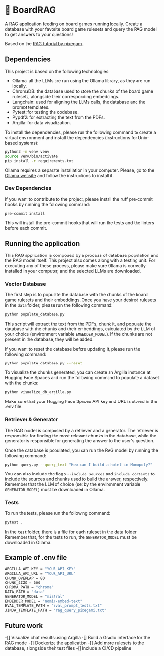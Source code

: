 # 🎲 BoardRAG

A RAG application feeding on board games running locally. Create a database with your favorite board game rulesets and query the RAG model to get answers to your questions!

Based on the [RAG tutorial by pixegami](https://github.com/pixegami/rag-tutorial-v2). 

## Dependencies

This project is based on the following technologies:

-   Ollama: all the LLMs are run using the Ollama library, as they are run locally.
-   ChromaDB: the database used to store the chunks of the board game rulesets, alongside their corresponding embeddings.
-   Langchain: used for aligning the LLMs calls, the database and the prompt templates.
-   Pytest: for testing the codebase.
-   Pypdf2: for extracting the text from the PDFs.
-   Argilla: for data visualization.

To install the dependencies, please run the following command to create a virtual environment and install the dependencies (instructions for Unix-based systems):

```bash
python3 -m venv venv
source venv/bin/activate
pip install -r requirements.txt
```

Ollama requires a separate installation in your computer. Please, go to the [Ollama website](https://ollama.com/) and follow the instructions to install it.

### Dev Dependencies

If you want to contribute to the project, please install the ruff pre-commit hooks by running the following command:

```bash
pre-commit install
```

This will install the pre-commit hooks that will run the tests and the linters before each commit.

## Running the application

This RAG application is composed by a process of database population and the RAG model itself. This project also comes along with a testing unit. For executing any of these process, please make sure Ollama is correctly installed in your computer, and the selected LLMs are downloaded.

### Vector Database

The first step is to populate the database with the chunks of the board game rulesets and their embeddings. Once you have your desired rulesets in the `data` folder, please run the following command:

```bash
python populate_database.py
```

This script will extract the text from the PDFs, chunk it, and populate the database with the chunks and their embeddings, calculated by the LLM of your choice (environment variable `EMBEDDER_MODEL`). If the chunks are not present in the database, they will be added.

If you want to reset the database before updating it, please run the following command:

```bash
python populate_database.py --reset
```
To visualize the chunks generated, you can create an Argilla instance at Hugging Face Spaces and run the following command to populate a dataset with the chunks:

```bash
python visualize_db_argilla.py
```

Make sure that your Hugging Face Spaces API key and URL is stored in the .env file.

### Retriever & Generator

The RAG model is composed by a retriever and a generator. The retriever is responsible for finding the most relevant chunks in the database, while the generator is responsible for generating the answer to the user's question.

Once the database is populated, you can run the RAG model by running the following command:

```bash
python query.py --query_text "How can I build a hotel in Monopoly?"
```

You can also include the flags `--include_sources` and `include_contexts` to include the sources and chunks used to build the answer, respectively. Remember that the LLM of choice (set by the environment variable `GENERATOR_MODEL`) must be downloaded in Ollama.

### Tests

To run the tests, please run the following command:

```bash
pytest .
```

In the `test` folder, there is a file for each ruleset in the data folder. Remember that, for the tests to run, the `GENERATOR_MODEL` must be downloaded in Ollama.

## Example of .env file

```bash
ARGILLA_API_KEY = "YOUR_API_KEY"
ARGILLA_API_URL = "YOUR_API_URL"
CHUNK_OVERLAP = 80
CHUNK_SIZE = 800
CHROMA_PATH = "chroma"
DATA_PATH = "data"
GENERATOR_MODEL = "mistral"
EMBEDDER_MODEL = "nomic-embed-text"
EVAL_TEMPLATE_PATH = "eval_prompt_tests.txt"
JINJA_TEMPLATE_PATH = "rag_query_pixegami.txt"
```

## Future work

-[] Visualize chat results using Argilla
-[] Build a Gradio interface for the RAG model
-[] Dockerize the application
-[] Add more rulesets to the database, alongside their test files
-[] Include a CI/CD pipeline

